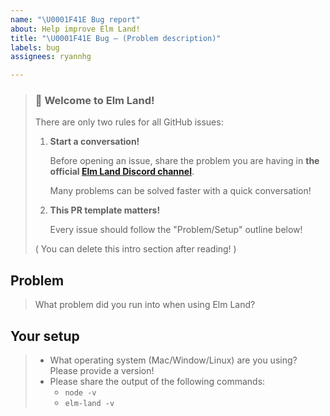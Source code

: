 ```yaml
---
name: "\U0001F41E Bug report"
about: Help improve Elm Land!
title: "\U0001F41E Bug – (Problem description)"
labels: bug
assignees: ryannhg

---
```


> ### 🌈 Welcome to Elm Land!
>
> There are only two rules for all GitHub issues:
>
> 1. __Start a conversation!__ 
>
>    Before opening an issue, share the problem you are having in __the official [Elm Land Discord channel](https://join.elm.land)__.
>
>     Many problems can be solved faster with a quick conversation!
>
> 1. __This PR template matters!__
>
>    Every issue should follow the "Problem/Setup" outline below!
>
> ( You can delete this intro section after reading! )

## Problem

> What problem did you run into when using Elm Land?

## Your setup

> - What operating system (Mac/Window/Linux) are you using? Please provide a version!
> - Please share the output of the following commands:
>    - `node -v`
>    - `elm-land -v`
